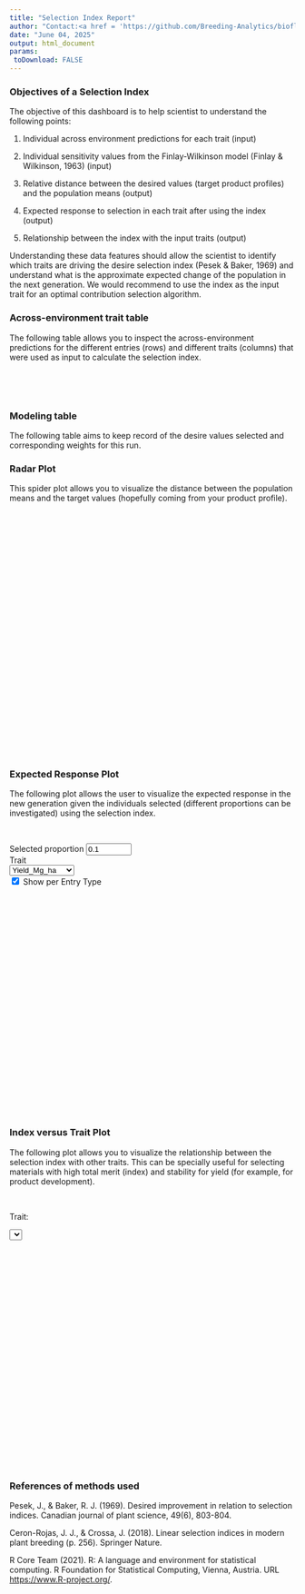 ```yaml
---
title: "Selection Index Report"
author: "Contact:<a href = 'https://github.com/Breeding-Analytics/bioflow' target = '_blank'>Breeding Analytics Team, OneCGIAR</a> breedinganalytics@cgiar.org"
date: "June 04, 2025"  
output: html_document
params:
 toDownload: FALSE
---
```










### Objectives of a Selection Index

The objective of this dashboard is to help scientist to understand the following points:

1. Individual across environment predictions for each trait (input) 

2. Individual sensitivity values from the Finlay-Wilkinson model (Finlay & Wilkinson, 1963) (input)

3. Relative distance between the desired values (target product profiles) and the population means (output)

4. Expected response to selection in each trait after using the index (output)

5. Relationship between the index with the input traits (output)

Understanding these data features should allow the scientist to identify which traits are driving the desire selection index (Pesek & Baker, 1969) and understand what is the approximate expected change of the population in the next generation. We would recommend to use the index as the input trait for an optimal contribution selection algorithm.

### Across-environment trait table

The following table allows you to inspect the across-environment predictions for the different entries (rows) and different traits (columns) that were used as input to calculate the selection index.

<p>&nbsp;</p>

<!--html_preserve--><div class="datatables html-widget html-widget-output shiny-report-size html-fill-item" id="indexDesireApp_1-outcbb4c53a579f064b" style="width:100%;height:auto;"></div><!--/html_preserve-->

<p>&nbsp;</p>

### Modeling table

The following table aims to keep record of the desire values selected and corresponding weights for this run.

<!--html_preserve--><div class="datatables html-widget html-widget-output shiny-report-size html-fill-item" id="indexDesireApp_1-out4f1c6c194e1d280d" style="width:100%;height:auto;"></div><!--/html_preserve-->


### Radar Plot

This spider plot allows you to visualize the distance between the population means and the target values (hopefully coming from your product profile).

<p>&nbsp;</p>

<!--html_preserve--><div class="plotly html-widget html-widget-output shiny-report-size shiny-report-theme html-fill-item" id="indexDesireApp_1-out6d41fcbc48226504" style="width:100%;height:400px;"></div><!--/html_preserve-->

### Expected Response Plot

The following plot allows the user to visualize the expected response in the new generation given the individuals selected (different proportions can be investigated) using the selection index.

<p>&nbsp;</p>

<!--html_preserve--><div class="shiny-input-panel">
<div class="shiny-flow-layout">
<div>
<div class="form-group shiny-input-container">
<label class="control-label" id="indexDesireApp_1-proportionTrait-label" for="indexDesireApp_1-proportionTrait">Selected proportion</label>
<input id="indexDesireApp_1-proportionTrait" type="number" class="shiny-input-number form-control" value="0.1" min="0.001" max="1" step="0.05"/>
</div>
</div>
<div>
<div class="form-group shiny-input-container">
<label class="control-label" id="indexDesireApp_1-perTrait-label" for="indexDesireApp_1-perTrait">Trait</label>
<div>
<select id="indexDesireApp_1-perTrait" class="shiny-input-select"><option value="Yield_Mg_ha" selected>Yield_Mg_ha</option>
<option value="Grain_Moisture">Grain_Moisture</option>
<option value="desireIndex">desireIndex</option></select>
<script type="application/json" data-for="indexDesireApp_1-perTrait" data-nonempty="">{"plugins":["selectize-plugin-a11y"]}</script>
</div>
</div>
</div>
<div>
<div class="form-group shiny-input-container">
<div class="checkbox">
<label>
<input id="indexDesireApp_1-perET" type="checkbox" class="shiny-input-checkbox" checked="checked"/>
<span>Show per Entry Type</span>
</label>
</div>
</div>
</div>
</div>
</div><!--/html_preserve-->

<div style = "width:auto; height:auto; overflow:auto">

<!--html_preserve--><div class="plotly html-widget html-widget-output shiny-report-size shiny-report-theme html-fill-item" id="indexDesireApp_1-oute3a34239e483e958" style="width:100%;height:400px;"></div><!--/html_preserve-->

</div>

### Index versus Trait Plot

The following plot allows you to visualize the relationship between the selection index with other traits. This can be specially useful for selecting materials with high total merit (index) and stability for yield (for example, for product development).

<p>&nbsp;</p>

<!--html_preserve--><div class="form-group shiny-input-container">
<label class="control-label" id="indexDesireApp_1-traitMtaScatter-label" for="indexDesireApp_1-traitMtaScatter">Trait:</label>
<div>
<select id="indexDesireApp_1-traitMtaScatter" class="shiny-input-select"></select>
<script type="application/json" data-for="indexDesireApp_1-traitMtaScatter" data-nonempty="">{"plugins":["selectize-plugin-a11y"]}</script>
</div>
</div><!--/html_preserve-->

<!--html_preserve--><div class="plotly html-widget html-widget-output shiny-report-size shiny-report-theme html-fill-item" id="indexDesireApp_1-outc65ab27dc82e782f" style="width:100%;height:400px;"></div><!--/html_preserve-->







### References of methods used

Pesek, J., & Baker, R. J. (1969). Desired improvement in relation to selection indices. Canadian journal of plant science, 49(6), 803-804.

Ceron-Rojas, J. J., & Crossa, J. (2018). Linear selection indices in modern plant breeding (p. 256). Springer Nature.

R Core Team (2021). R: A language and environment for statistical computing. R Foundation for Statistical Computing, Vienna, Austria. URL https://www.R-project.org/.

<p>&nbsp;</p>

